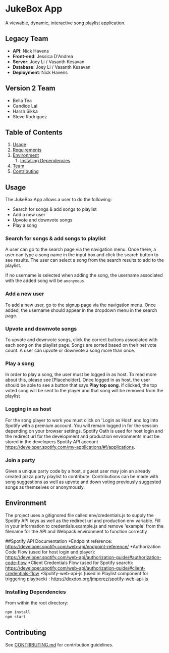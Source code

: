 # JukeBox App

A viewable, dynamic, interactive song playlist application.

## Legacy Team

 - __API__: Nick Havens
 - __Front-end__: Jessica D'Andrea
 - __Server__: Joey Li / Vasanth Kesavan
 - __Database__: Joey Li / Vasanth Kesavan
 - __Deployment__: Nick Havens

 ## Version 2 Team
 - Bella Tea
 - Candice Lai
 - Harsh Sikka
 - Steve Rodriguez

## Table of Contents

1. [Usage](#Usage)
1. [Requirements](#requirements)
1. [Environment](#environment)
    1. [Installing Dependencies](#installing-dependencies)
1. [Team](#team)
1. [Contributing](#contributing)

## Usage

The JukeBox App allows a user to do the following:
- Search for songs & add songs to playlist
- Add a new user
- Upvote and downvote songs
- Play a song

### Search for songs & add songs to playlist
A user can go to the search page via the navigation menu. Once there, a user can type a song name in the input box and click the search button to see results. The user can select a song from the search results to add to the playlist.

If no username is selected when adding the song, the username associated with the added song will be `anonymous`

### Add a new user

To add a new user, go to the signup page via the navigation menu. Once added, the username should appear in the dropdown menu in the search page.

### Upvote and downvote songs
To upvote and downvote songs, click the correct buttons associated with each song on the playlist page. Songs are sorted based on their net vote count. A user can upvote or downvote a song more than once.

### Play a song
In order to play a song, the user must be logged in as host. To read more about this, please see [Placeholder]. Once logged in as host, the user should be able to see a button that says __Play top song__. If clicked, the top voted song will be sent to the player and that song will be removed from the playlist

### Logging in as host
For the song player to work you must click on 'Login as Host' and log into Spotify with a premium account. You will remain logged in for the session depending on your browser settings. Spotify Oath is used for host login and the redirect url for the development and production environments must be stored in the developers Spotify API account https://developer.spotify.com/my-applications/#!/applications.

### Join a party
Given a unique party code by a host, a guest user may join an already created pizza party playlist to contribute. Contributions can be made with song suggestions as well as upvote and down voting previously suggested songs as themselves or anonymously.

## Environment
The project uses a gitignored file called env/credentials.js to supply the Spotify API keys as well as the redirect url and production env variable. Fill in your information to credentials.example.js and remove 'example' from the filename for the API and Webpack
environment to function correctly

##Spotify API Documentation
*Endpoint reference: https://developer.spotify.com/web-api/endpoint-reference/
*Authorization Code Flow (used for host login and player): https://developer.spotify.com/web-api/authorization-guide/#authorization-code-flow
*Client Credentials Flow (used for Spotify search): https://developer.spotify.com/web-api/authorization-guide/#client-credentials-flow
*Spotify-web-api-js (used in Playlist component for triggering playback) : https://doxdox.org/jmperez/spotify-web-api-js

### Installing Dependencies

From within the root directory:

```sh
npm install
npm start
```

## Contributing

See [CONTRIBUTING.md](CONTRIBUTING.md) for contribution guidelines.
